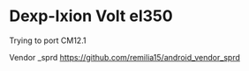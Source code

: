 # Dexp-Ixion Volt el350
Trying to port CM12.1

Vendor _sprd
https://github.com/remilia15/android_vendor_sprd
